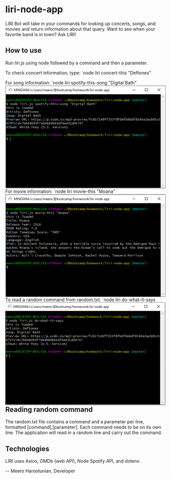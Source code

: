 # liri-node-app

LIRI Bot will take in your commands for looking up concerts, songs, and movies and return information about that query. Want to see when your favorite band is in town? Ask LIRI!

## How to use
Run liri.js using node followed by a command and then a parameter.

To check concert information, type:
`node liri concert-this "Deftones"

For song information:
`node liri spotify-this-song "Digital Bath"
<img src="./images/spotify-this-song.png"
     style="float: left; margin-right: 10px;" />

For movie information:
`node liri movie-this "Moana"
<img src="./images/movie-this.png"
     style="float: left; margin-right: 10px;" />

To read a random command from random.txt:
`node liri do-what-it-says
<img src="./images/do-what-it-says.png"
     style="float: left; margin-right: 10px;" />

## Reading random command
The random.txt file contains a command and a parameter per line, formatted [command],[parameter].
Each command needs to be on its own line.
The application will read in a random line and carry out the command.

## Technologies
LIRI uses Axios, OMDb (web API), Node Spotify API, and dotenv.

-- Meero Harootunian, Developer
